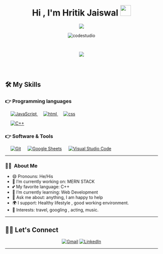 <h1 align="center">Hi , I'm Hritik Jaiswal <img src="https://media.giphy.com/media/v1.Y2lkPTc5MGI3NjExZ2JwcTY4ZHh3MWZiZWRpZTE2bXBuNjFpamV2ZGo1czBvMmMzMjdpaCZlcD12MV9pbnRlcm5hbF9naWZfYnlfaWQmY3Q9Zw/GYtblmdLnemlO/giphy.gif" width="35"></h1>

<p align="center">
 <a href="https://github.com/hritikjaiswall"><img src="https://readme-typing-svg.herokuapp.com?lines=Computer+Science+Student;Engineer+in+the+making;DS%20|%20Algo%20|%20Web+Dev%20Enthusiast;Always%20learning%20new%20things&center=true&width=500&height=50"></a>
	</p>
 
 <p align="center"> <img src="[https://www.naukri.com/code360/profile/fakehrj]" alt="codestudio" > </p>

 <br>
<p  align="center"> 
<img src="https://media.giphy.com/media/v1.Y2lkPTc5MGI3NjExZDZ4c3JmenI1NWo2MmR5aHhjNnAyMGxxYW16cjJ2NTlkZm92d3Z6MSZlcD12MV9pbnRlcm5hbF9naWZfYnlfaWQmY3Q9Zw/kfZfVqxRQ39Bu/giphy.gif">
</p>
<br>
<br>


## 🛠️ My Skills

### 👉 Programming languages

<p align="left"> 
   &emsp;
  <a href="https://developer.mozilla.org/en-US/docs/Web/JavaScript" target="_blank"> 
     <img  alt="JavaScript" src="https://img.shields.io/badge/JavaScript%20-%23F7DF1E.svg?logo=javascript&logoColor=black">
   </a>
  &emsp;
  <a href="https://www.w3schools.com/html/" target="_blank"> 
    <img alt="html" src="https://img.shields.io/badge/HTML5-E34F26?style=for-the-badge&logo=html5&logoColor=white">
  </a>
   &emsp;
  <a href="https://www.w3schools.com/w3css/defaulT.asp">
    <img alt="css" src="https://img.shields.io/badge/CSS-239120?&style=for-the-badge&logo=css3&logoColor=white"/>
  </a>

  &emsp;
  <a href="https://www.w3schools.com/cpp/" target="_blank"> 
    <img alt="C++" src="https://img.shields.io/badge/C++%20-%2300599C.svg?logo=c%2B%2B&logoColor=white">
  </a> 
</p>

### 👉 Software & Tools
 
<p>
 &emsp;
    <a href="#"><img alt="Git" src="https://img.shields.io/badge/Git%20-%23F05033.svg?logo=git&logoColor=white"></a>
  &emsp;
    <a href="#"><img alt="Google Sheets" src="https://img.shields.io/badge/Google%20Sheets%20-%2334A853.svg?logo=google%20sheets&logoColor=white"></a>
  &emsp;
    <a href="#"><img alt="Visual Studio Code" src="https://img.shields.io/badge/Visual%20Studio%20Code-0078d7.svg?logo=visual-studio-code&logoColor=white"></a>
  &emsp;
</p>
<hr>
<h3> 👩‍🦰 &nbsp;About Me </h3>

- 😄 Pronouns: He/His 
- 🔭 I’m currently working on: MERN STACK
- 💕 My favorite language: C++
- 🌱 I’m currently learning: Web Development
- 💬 Ask me about: anything, I am happy to help
- 🌍 I support: Healthy lifestyle , good working environment.
- 💜 Interests: travel, googling , acting, music.

<hr>

## 🙋‍♀️ Let's Connect
<p align="center">
	<a href="mailto:111rjaiswal@gmail.com"><img src="https://img.shields.io/badge/gmail-%23D14836.svg?&style=for-the-badge&logo=gmail&logoColor=white" alt="Gmail"/></a>
	<a href="https://www.linkedin.com/in/hritik-jaiswal-0886b7254"><img src="https://img.shields.io/badge/linkedin-%230077B5.svg?&style=for-the-badge&logo=linkedin&logoColor=white" alt="LinkedIn"/></a>

   
	
</p>

<hr>
